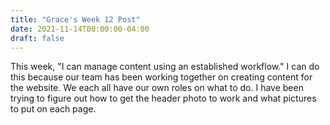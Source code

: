 ```yaml
---
title: "Grace's Week 12 Post"
date: 2021-11-14T00:00:00-04:00
draft: false
---
```


This week, "I can manage content using an established workflow." I can do this because our team has been working together on creating content for the website. We each all have our own roles on what to do. I have been trying to figure out how to get the header photo to work and what pictures to put on each page. 



